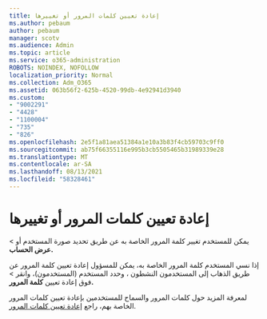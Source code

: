 ```yaml
---
title: إعادة تعيين كلمات المرور أو تغييرها
ms.author: pebaum
author: pebaum
manager: scotv
ms.audience: Admin
ms.topic: article
ms.service: o365-administration
ROBOTS: NOINDEX, NOFOLLOW
localization_priority: Normal
ms.collection: Adm_O365
ms.assetid: 063b56f2-625b-4520-99db-4e92941d3940
ms.custom:
- "9002291"
- "4428"
- "1100004"
- "735"
- "826"
ms.openlocfilehash: 2e5f1a81aea51384a1e10a3b83f4cb59703c9ff0
ms.sourcegitcommit: ab75f66355116e995b3cb5505465b31989339e28
ms.translationtype: MT
ms.contentlocale: ar-SA
ms.lasthandoff: 08/13/2021
ms.locfileid: "58328461"
---
```

# <a name="reset-or-change-passwords"></a>إعادة تعيين كلمات المرور أو تغييرها

يمكن للمستخدم تغيير كلمة المرور الخاصة به عن طريق تحديد صورة المستخدم أو > **عرض الحساب.**
  
إذا نسي المستخدم كلمة المرور الخاصة به، يمكن للمسؤول إعادة تعيين كلمة المرور عن طريق الذهاب إلى المستخدمون النشطون ، وحدد المستخدم (المستخدمون)، وانقر  >  [](https://portal.office.com/adminportal/home#/users)فوق إعادة تعيين **كلمة المرور.**
  
لمعرفة المزيد حول كلمات المرور والسماح للمستخدمين بإعادة تعيين كلمات المرور الخاصة بهم، راجع [إعادة تعيين كلمات المرور](https://docs.microsoft.com/microsoft-365/admin/add-users/reset-passwords).

